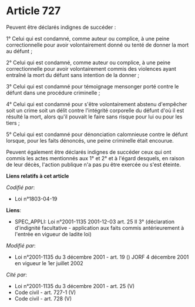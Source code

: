 # Article 727

Peuvent être déclarés indignes de succéder :

1° Celui qui est condamné, comme auteur ou complice, à une peine correctionnelle pour avoir volontairement donné ou tenté de
donner la mort au défunt ;

2° Celui qui est condamné, comme auteur ou complice, à une peine correctionnelle pour avoir volontairement commis des
violences ayant entraîné la mort du défunt sans intention de la donner ;

3° Celui qui est condamné pour témoignage mensonger porté contre le défunt dans une procédure criminelle ;

4° Celui qui est condamné pour s'être volontairement abstenu d'empêcher soit un crime soit un délit contre l'intégrité
corporelle du défunt d'où il est résulté la mort, alors qu'il pouvait le faire sans risque pour lui ou pour les tiers ;

5° Celui qui est condamné pour dénonciation calomnieuse contre le défunt lorsque, pour les faits dénoncés, une peine
criminelle était encourue.

Peuvent également être déclarés indignes de succéder ceux qui ont commis les actes mentionnés aux 1° et 2° et à l'égard
desquels, en raison de leur décès, l'action publique n'a pas pu être exercée ou s'est éteinte.

**Liens relatifs à cet article**

_Codifié par_:

  - Loi n°1803-04-19

**Liens**:

  - SPEC_APPLI: Loi n°2001-1135 2001-12-03 art. 25 II 3° (déclaration d'indignité facultative - application aux faits commis antérieurement à l'entrée en vigueur de ladite loi)

_Modifié par_:

  - Loi n°2001-1135 du 3 décembre 2001 - art. 19 () JORF 4 décembre 2001 en vigueur le 1er juillet 2002

_Cité par_:

  - Loi n°2001-1135 du 3 décembre 2001 - art. 25 (V)
  - Code civil - art. 727-1 (V)
  - Code civil - art. 728 (V)
